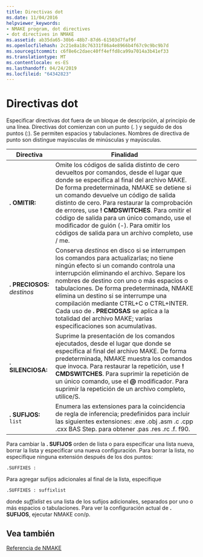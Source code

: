 ```yaml
---
title: Directivas dot
ms.date: 11/04/2016
helpviewer_keywords:
- NMAKE program, dot directives
- dot directives in NMAKE
ms.assetid: ab35da65-30b6-48b7-87d6-61503d7faf9f
ms.openlocfilehash: 2c21e8a18c76331f86a4e8966b4f67c9c9bc9b7d
ms.sourcegitcommit: c6f8e6c2daec40ff4effd8ca99a7014a3b41ef33
ms.translationtype: MT
ms.contentlocale: es-ES
ms.lasthandoff: 04/24/2019
ms.locfileid: "64342823"
---
```

# <a name="dot-directives"></a>Directivas dot

Especificar directivas dot fuera de un bloque de descripción, al principio de una línea. Directivas dot comienzan con un punto (. ) y seguido de dos puntos (:). Se permiten espacios y tabulaciones. Nombres de directiva de punto son distingue mayúsculas de minúsculas y mayúsculas.

|Directiva|Finalidad|
|---------------|-------------|
|**. OMITIR:**|Omite los códigos de salida distinto de cero devueltos por comandos, desde el lugar que donde se especifica al final del archivo MAKE. De forma predeterminada, NMAKE se detiene si un comando devuelve un código de salida distinto de cero. Para restaurar la comprobación de errores, use **! CMDSWITCHES**. Para omitir el código de salida para un único comando, use el modificador de guión (-). Para omitir los códigos de salida para un archivo completo, use / me.|
|**. PRECIOSOS:** *destinos*|Conserva *destinos* en disco si se interrumpen los comandos para actualizarlas; no tiene ningún efecto si un comando controla una interrupción eliminando el archivo. Separe los nombres de destino con uno o más espacios o tabulaciones. De forma predeterminada, NMAKE elimina un destino si se interrumpe una compilación mediante CTRL+C o CTRL+INTER. Cada uso de **. PRECIOSAS** se aplica a la totalidad del archivo MAKE; varias especificaciones son acumulativas.|
|**. SILENCIOSA:**|Suprime la presentación de los comandos ejecutados, desde el lugar que donde se especifica al final del archivo MAKE. De forma predeterminada, NMAKE muestra los comandos que invoca. Para restaurar la repetición, use **! CMDSWITCHES**. Para suprimir la repetición de un único comando, use el **@** modificador. Para suprimir la repetición de un archivo completo, utilice/S.|
|**. SUFIJOS:** `list`|Enumera las extensiones para la coincidencia de regla de inferencia; predefinidos para incluir las siguientes extensiones: .exe .obj .asm .c .cpp .cxx BAS Step. para obtener .pas .res .rc .f. f90.|

Para cambiar la **. SUFIJOS** orden de lista o para especificar una lista nueva, borrar la lista y especificar una nueva configuración. Para borrar la lista, no especifique ninguna extensión después de los dos puntos:

```
.SUFFIXES :
```

Para agregar sufijos adicionales al final de la lista, especifique

```
.SUFFIXES : suffixlist
```

donde *suffixlist* es una lista de los sufijos adicionales, separados por uno o más espacios o tabulaciones. Para ver la configuración actual de **. SUFIJOS**, ejecutar NMAKE con/p.

## <a name="see-also"></a>Vea también

[Referencia de NMAKE](nmake-reference.md)
